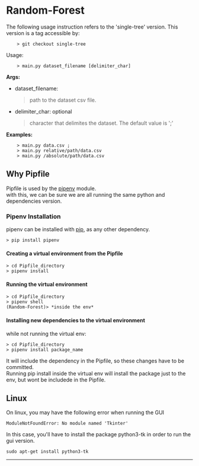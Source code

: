 # Random-Forest

The following usage instruction refers to the 'single-tree' version.
This version is a tag accessible by:
	
		> git checkout single-tree

Usage:

        > main.py dataset_filename [delimiter_char]

**Args:**

* dataset_filename:
	
	>path to the dataset csv file.

* delimiter_char: optional

	>character that delimites the dataset.
    >The default value is ';'

**Examples:**

    	> main.py data.csv ;
    	> main.py relative/path/data.csv
    	> main.py /absolute/path/data.csv



## Why Pipfile

Pipfile is used by the [pipenv](https://realpython.com/pipenv-guide/) module.  
with this, we can be sure we are all running the same python and dependencies version.  

### Pipenv Installation
pipenv can be installed with [pip](https://docs.python.org/3/installing/index.html), as any other dependency.

	> pip install pipenv

#### Creating a virtual environment from the Pipfile

	> cd Pipfile_directory
	> pipenv install

#### Running the virtual environment

	> cd Pipfile_directory
	> pipenv shell
	(Random-Forest)> *inside the env*

#### Installing new dependencies to the virtual environment

while not running the virtual env:

	> cd Pipfile_directory
	> pipenv install package_name

It will include the dependency in the Pipfile, so these changes have to be committed.  
Running pip install inside the virtual env will install the package just to the env, but wont be includede in the Pipfile.


## Linux

On linux, you may have the following error when running the GUI
	
	ModuleNotFoundError: No module named 'Tkinter'

In this case, you'll have to install the package python3-tk in order to run the gui version.

	sudo apt-get install python3-tk

---